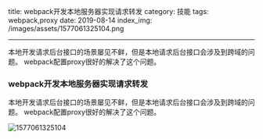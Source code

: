 title: webpack开发本地服务器实现请求转发
category: 技能
tags: webpack,proxy
date: 2019-08-14
index_img: /images/assets/1577061325104.png

---

本地开发请求后台接口的场景屡见不鲜，但是本地请求后台接口会涉及到跨域的问题。
webpack配置proxy很好的解决了这个问题。

<!--more-->

### webpack开发本地服务器实现请求转发

本地开发请求后台接口的场景屡见不鲜，但是本地请求后台接口会涉及到跨域的问题。
webpack配置proxy很好的解决了这个问题。

![1577061325104](/images/assets/1577061325104.png)

